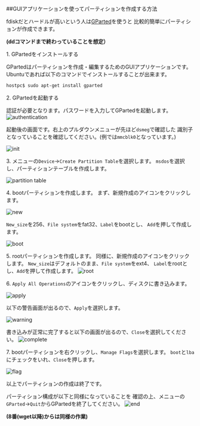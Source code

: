 

##GUIアプリケーションを使ってパーティションを作成する方法

fdiskだとハードルが高いという人は[GParted](http://gparted.org)を使うと
比較的簡単にパーティションが作成できます。

**(ddコマンドまで終わっていることを想定）**

1\. GPartedをインストールする

GPartedはパーティションを作成・編集するためのGUIアプリケーションです。
Ubuntuであれば以下のコマンドでインストールすることが出来ます。

```bash
hostpc$ sudo apt-get install gparted 
```

2\. GPartedを起動する

認証が必要となります。パスワードを入力してGPartedを起動します。
![authentication](/img/phenox_build_gui/authentication.png)


起動後の画面です。右上のプルダウンメニューが先ほど`dsmeg`で確認した
識別子となっていることを確認してください。(例では`mmcblk0`となっています。)


![init](/img/phenox_build_gui/init.png)

3\. メニューの`Device`→`Create Partition Table`を選択します。
`msdos`を選択し、パーティションテーブルを作成します。

![partition table](/img/phenox_build_gui/partition_table.png)

4\. bootパーティションを作成します。
まず、新規作成のアイコンをクリックします。

![new](/img/phenox_build_gui/new.png)

`New_size`を256、`File system`をfat32、`Label`をbootとし、
`Add`を押して作成します。

![boot](/img/phenox_build_gui/boot.png)

5\. rootパーティションを作成します。
同様に、新規作成のアイコンをクリックします。
`New_size`はデフォルトのまま、`File system`をext4、
`Label`をrootとし、`Add`を押して作成します。
![root](/img/phenox_build_gui/root.png)

6\. `Apply All Operations`のアイコンをクリックし、ディスクに書き込みます。

![apply](/img/phenox_build_gui/apply.png)

以下の警告画面が出るので、`Apply`を選択します。

![warning](/img/phenox_build_gui/warning.png)

書き込みが正常に完了すると以下の画面が出るので、`Close`を選択してください。
![complete](/img/phenox_build_gui/complete.png)

7\. bootパーティションを右クリックし、`Manage Flags`を選択します。
`boot`と`lba`にチェックをいれ、`Close`を押します。

![flag](/img/phenox_build_gui/flags.png)


以上でパーティションの作成は終了です。

パーティション構成が以下と同様になっていることを
確認の上、メニューの`GParted`→`Quit`からGPartedを終了してください。
![end](/img/phenox_build_gui/end.png)

**(8番(wget以降)からは同様の作業)**

